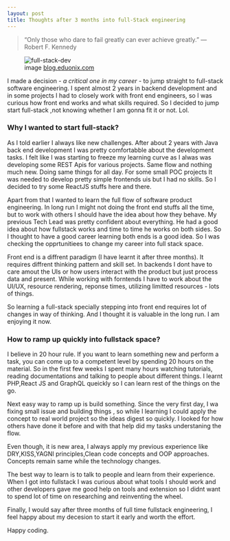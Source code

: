 ```yaml
---
layout: post
title: Thoughts after 3 months into full-Stack engineering
---
```


> “Only those who dare to fail greatly can ever achieve greatly.”
> ― Robert F. Kennedy

<figure>
  <img src="{{ site.url }}/assets/img/Full-Stack-Developer.jpeg" alt="full-stack-dev" class="fig-img"/>
  <figcaption>image <a href="https://blog.eduonix.com/web-programming-tutorials/guide-become-full-stack-developer/">blog.eduonix.com</a></figcaption>
</figure>

I made a decision - _a critical one in my career_ - to jump straight to full-stack software engineering. I spent almost 2 years in backend development and in some projects I had to closely work with front end engineers, so I was curious how front end works and what skills required. So I decided to jump start full-stack ,not knowing whether I am gonna fit it or not. Lol.

### Why I wanted to start full-stack?

As I told earlier I always like new challenges. After about 2 years with Java back end development I was pretty comfortabble about the development tasks. I felt like I was starting to freeze my learning curve as I alwas was developing some REST Apis for various projects. Same flow and nothing much new. Doing same things for all day. For some small POC projects It was needed to develop pretty simple frontends uis but I had no skills. So I decided to try some ReactJS stuffs here and there.

Apart from that I wanted to learn the full flow of software product engineering. In long run I might not doing the front end stuffs all the time, but to work with others I should have the idea about how they behave. My previous Tech Lead was pretty confident about everything. He had a good idea about how fullstack works and time to time he works on both sides. So I thought to have a good career learning both ends is a good idea. So I was checking the opprtunitiees to change my career into full stack space.

Front end is a diffrent paradigm (I have learnt it after three months). It requires diffrent thinking pattern and skill set. In backends I dont have to care amout the UIs or how users interact with the product but just process data and present. While working with forntends I have to work about the UI/UX, resource rendering, reponse times, utilizing limitted resources - lots of things.

So learning a full-stack specially stepping into front end requires lot of changes in way of thinking. And I thought it is valuable in the long run. I am enjoying it now.

### How to ramp up quickly into fullstack space?

I believe in 20 hour rule. If you want to learn something new and perform a task, you can come up to a competent level by spending 20 hours on the material. So in the first few weeks I spent many hours watching tutorials, reading documentations and talking to people about different things. I learnt PHP,React JS and GraphQL queickly so I can learn rest of the things on the go.

Next easy way to ramp up is build something. Since the very first day, I wa fixing small issue and building things , so while I learning I could apply the concept to real world project so the ideas digest so quickly. I looked for how others have done it before and with that help did my tasks understaning the flow.

Even though, it is new area, I always apply my previous experience like DRY,KISS,YAGNI principles,Clean code concepts and OOP approaches. Concepts remain same while the technology changes.

The best way to learn is to talk to people and learn from their experience. When I got into fullstack I was curious about what tools I should work and other developers gave me good help on tools and extension so I didnt want to spend lot of time on researching and reinventing the wheel.

Finally, I would say after three months of full time fullstack engineering, I feel happy about my decesion to start it early and worth the effort.

Happy coding.
